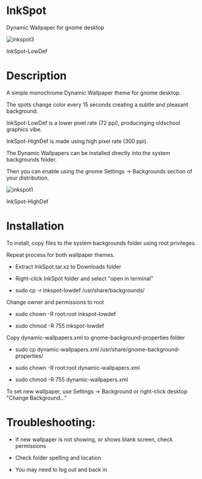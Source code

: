 # InkSpot
Dynamic Wallpaper for gnome desktop

![inkspot3](https://github.com/user-attachments/assets/5ab215c3-5bc4-4808-a9e7-ad0f12642cd3)

InkSpot-LowDef

# Description
A simple monochrome Dynamic Wallpaper theme for gnome desktop.

The spots change color every 15 seconds creating a subtle and pleasant background.

InkSpot-LowDef is a lower pixel rate (72 ppi), producinging oldschool graphics vibe.

InkSpot-HighDef is made using high pixel rate (300 ppi).

The Dynamic Wallpapers can be installed directly into the system backgrounds folder.

Then you can enable using the gnome Settings -> Backgrounds section of your distribution. 

![inkspot1](https://github.com/user-attachments/assets/532ac8fe-bf9a-47fa-8865-911eb9ece1f5)

InkSpot-HighDef

# Installation
To install, copy files to the system backgrounds folder using root privileges.

Repeat process for both wallpaper themes.

 - Extract InkSpot.tar.xz to Downloads folder
 
 - Right-click InkSpot folder and select "open in terminal"
 
 - sudo cp -r inkspot-lowdef /usr/share/backgrounds/

  
Change owner and permissions to root

 - sudo chown -R root:root inkspot-lowdef
 
 - sudo chmod -R 755 inkspot-lowdef

 
Copy dynamic-wallpapers.xml to gnome-background-properties folder

 - sudo cp dynamic-wallpapers.xml /usr/share/gnome-background-properties/
 
 - sudo chown -R root:root dynamic-wallpapers.xml
 
 - sudo chmod -R 755 dynamic-wallpapers.xml
 
 
To set new wallpaper, use Settings -> Background or right-click desktop "Change Background..."


# Troubleshooting:

 - If new wallpaper is not showing, or shows blank screen, check permissions
 
 - Check folder spelling and location
 
 - You may need to log out and back in
